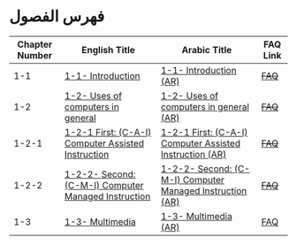 # فهرس الفصول

| Chapter Number | English Title | Arabic Title | FAQ Link |
|----------------|---------------|--------------|----------|
| 1-1 | [1-1- Introduction](ch1/EN/1-1-Introduction.md) | [1-1- Introduction (AR)](ch1/AR/1-1-Introduction_AR.md) | [~~FAQ~~](ch1/FAQ/1-1-Introduction.md) |
| 1-2 | [1-2- Uses of computers in general](ch1/EN/1-2-Uses_of_computers_in_general.md) | [1-2- Uses of computers in general (AR)](ch1/AR/1-2-Uses_of_computers_in_general_AR.md) | [~~FAQ~~](ch1/FAQ/1-2-Uses_of_computers_in_general.md) |
| 1-2-1 | [1-2-1 First: (C-A-I) Computer Assisted Instruction](ch1/EN/1-2-1-Computer_Assisted_Instruction.md) | [1-2-1 First: (C-A-I) Computer Assisted Instruction (AR)](ch1/AR/1-2-1-Computer_Assisted_Instruction_AR.md) | [~~FAQ~~](ch1/FAQ/1-2-1-Computer_Assisted_Instruction.md) |
| 1-2-2 | [1-2-2- Second: (C-M-I) Computer Managed Instruction](ch1/EN/1-2-2-Computer_Managed_Instruction.md) | [1-2-2- Second: (C-M-I) Computer Managed Instruction (AR)](ch1/AR/1-2-2-Computer_Managed_Instruction_AR.md) | [~~FAQ~~](ch1/FAQ/1-2-2-Computer_Managed_Instruction.md) |
| 1-3 | [1-3- Multimedia](ch1/EN/1-3-Multimedia.md) | [1-3- Multimedia (AR)](ch1/AR/1-3-Multimedia_AR.md) | [FAQ](ch1/FAQ/1-3-Multimedia.md) |